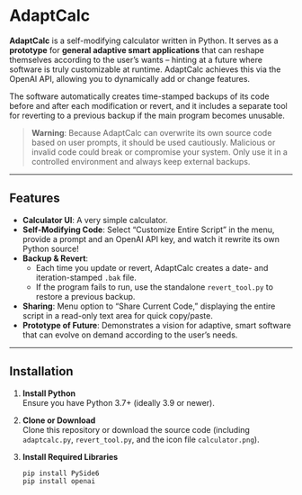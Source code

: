 # AdaptCalc

**AdaptCalc** is a self-modifying calculator written in Python. It serves as a **prototype** for **general adaptive smart applications** that can reshape themselves according to the user’s wants – hinting at a future where software is truly customizable at runtime. AdaptCalc achieves this via the OpenAI API, allowing you to dynamically add or change features. 

The software automatically creates time-stamped backups of its code before and after each modification or revert, and it includes a separate tool for reverting to a previous backup if the main program becomes unusable.

> **Warning**: Because AdaptCalc can overwrite its own source code based on user prompts, it should be used cautiously. Malicious or invalid code could break or compromise your system. Only use it in a controlled environment and always keep external backups.

---

## Features

- **Calculator UI**: A very simple calculator.  
- **Self-Modifying Code**: Select “Customize Entire Script” in the menu, provide a prompt and an OpenAI API key, and watch it rewrite its own Python source!  
- **Backup & Revert**:  
  - Each time you update or revert, AdaptCalc creates a date- and iteration-stamped `.bak` file.  
  - If the program fails to run, use the standalone `revert_tool.py` to restore a previous backup.
- **Sharing**: Menu option to “Share Current Code,” displaying the entire script in a read-only text area for quick copy/paste.  
- **Prototype of Future**: Demonstrates a vision for adaptive, smart software that can evolve on demand according to the user’s needs.

---

## Installation

1. **Install Python**  
   Ensure you have Python 3.7+ (ideally 3.9 or newer).

2. **Clone or Download**  
   Clone this repository or download the source code (including `adaptcalc.py`, `revert_tool.py`, and the icon file `calculator.png`).

3. **Install Required Libraries**  
   ```bash
   pip install PySide6
   pip install openai
